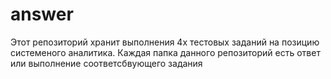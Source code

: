 # answer

Этот репозиторий хранит выполнения 4х тестовых заданий на позицию системеного аналитика.
Каждая папка данного репозиторий есть ответ или выполнение соответсбвующего задания 

